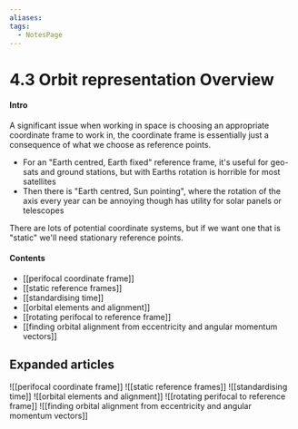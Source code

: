 ```yaml
---
aliases: 
tags:
  - NotesPage
---
```


# 4.3 Orbit representation Overview

#### Intro
A significant issue when working in space is choosing an appropriate coordinate frame to work in, the coordinate frame is essentially just a consequence of what we choose as reference points.
- For an "Earth centred, Earth fixed" reference frame, it's useful for geo-sats and ground stations, but with Earths rotation is horrible for most satellites
- Then there is "Earth centred, Sun pointing", where the rotation of the axis every year can be annoying though has utility for solar panels or telescopes

There are lots of potential coordinate systems, but if we want one that is "static" we'll need stationary reference points.

#### Contents
- [[perifocal coordinate frame]]
- [[static reference frames]]
- [[standardising time]]
- [[orbital elements and alignment]]
- [[rotating perifocal to reference frame]]
- [[finding orbital alignment from eccentricity and angular momentum vectors]]


## Expanded articles
![[perifocal coordinate frame]]
![[static reference frames]]
![[standardising time]]
![[orbital elements and alignment]]
![[rotating perifocal to reference frame]]
![[finding orbital alignment from eccentricity and angular momentum vectors]]
